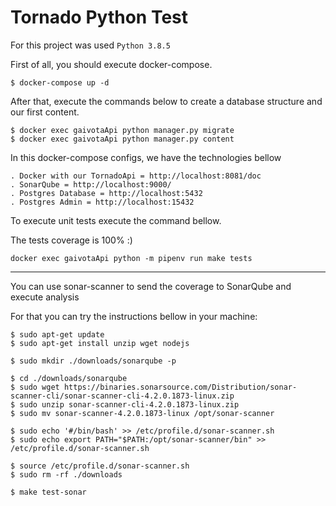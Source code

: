 # Tornado Python Test

For this project was used  ```Python 3.8.5``` </br>

First of all, you should execute docker-compose.

```
$ docker-compose up -d
```

After that, execute the commands below to create a database structure and our first content.

```
$ docker exec gaivotaApi python manager.py migrate
$ docker exec gaivotaApi python manager.py content
```

In this docker-compose configs, we have the technologies bellow

```
. Docker with our TornadoApi = http://localhost:8081/doc
. SonarQube = http://localhost:9000/
. Postgres Database = http://localhost:5432
. Postgres Admin = http://localhost:15432
```

To execute unit tests execute the command bellow. <br/>

The tests coverage is 100%  :)

```
docker exec gaivotaApi python -m pipenv run make tests
```
----------------------------------------------------------------------

You can use sonar-scanner to send the coverage to SonarQube and execute analysis <br/>

For that you can try the instructions bellow in your machine:

```
$ sudo apt-get update
$ sudo apt-get install unzip wget nodejs

$ sudo mkdir ./downloads/sonarqube -p

$ cd ./downloads/sonarqube
$ sudo wget https://binaries.sonarsource.com/Distribution/sonar-scanner-cli/sonar-scanner-cli-4.2.0.1873-linux.zip
$ sudo unzip sonar-scanner-cli-4.2.0.1873-linux.zip
$ sudo mv sonar-scanner-4.2.0.1873-linux /opt/sonar-scanner

$ sudo echo '#/bin/bash' >> /etc/profile.d/sonar-scanner.sh
$ sudo echo export PATH="$PATH:/opt/sonar-scanner/bin" >> /etc/profile.d/sonar-scanner.sh

$ source /etc/profile.d/sonar-scanner.sh
$ sudo rm -rf ./downloads

$ make test-sonar

```